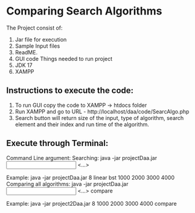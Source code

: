 # Comparing Search Algorithms

The Project consist of: 
1.	Jar file for execution 
2.	Sample Input files 
3.	ReadME. 
4.	GUI code 
Things needed to run project
1.	JDK 17
2.	XAMPP 

## Instructions to execute the code: 
1.	To run GUI copy the code to XAMPP -> htdocs folder
2.	Run XAMPP and go to URL - http://localhost/daa/code/SearcAlgo.php 
3.	Search button will return size of the input, type of algorithm, search element and their index and run time of the algorithm. 

## Execute through Terminal: 

Command Line argument: 
Searching: java -jar projectDaa.jar <Input Search Element> <algorithm>  <size1> <size2> <size3> <size4> <...> <sizeN>

Example:
java -jar projectDaa.jar 8 linear bst 1000 2000 3000 4000 
Comparing all algorithms: java -jar projectDaa.jar <Input Search Element> <size1> <size2> <size3> <size4> <...> <sizeN> compare

Example:
java -jar project2Daa.jar 8 1000 2000 3000 4000 compare 

